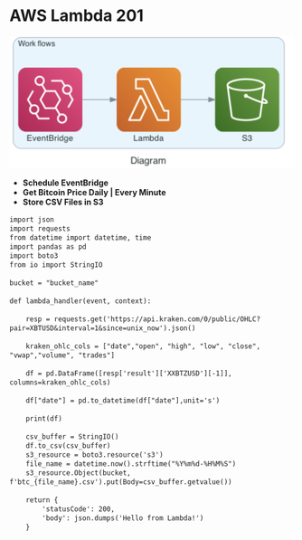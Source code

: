 # AWS Lambda 201
![png](images/workflow.png)
* **Schedule EventBridge**
* **Get Bitcoin Price Daily | Every Minute**
* **Store CSV Files in S3**
```
import json
import requests
from datetime import datetime, time
import pandas as pd
import boto3
from io import StringIO

bucket = "bucket_name"

def lambda_handler(event, context):
    
    resp = requests.get('https://api.kraken.com/0/public/OHLC?pair=XBTUSD&interval=1&since=unix_now').json()

    kraken_ohlc_cols = ["date","open", "high", "low", "close", "vwap","volume", "trades"]
    
    df = pd.DataFrame([resp['result']['XXBTZUSD'][-1]], columns=kraken_ohlc_cols)

    df["date"] = pd.to_datetime(df["date"],unit='s')
    
    print(df)
    
    csv_buffer = StringIO()
    df.to_csv(csv_buffer)
    s3_resource = boto3.resource('s3')
    file_name = datetime.now().strftime("%Y%m%d-%H%M%S")
    s3_resource.Object(bucket, f'btc_{file_name}.csv').put(Body=csv_buffer.getvalue())
    
    return {
        'statusCode': 200,
        'body': json.dumps('Hello from Lambda!')
    }

```



 
